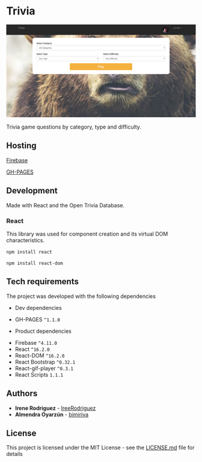 # Trivia

![sample](sample.png)

Trivia game questions by category, type and difficulty.

## Hosting

[Firebase](https://react-trivia.firebaseapp.com/)

[GH-PAGES](https://bimiriya.github.io/react-trivia/)

## Development

Made with React and the Open Trivia Database.

### React

This library was used for component creation and its virtual DOM characteristics.

```
npm install react
```
```
npm install react-dom
```

## Tech requirements

The project was developed with the following dependencies
+ Dev dependencies
- GH-PAGES `^1.1.0`

+ Product dependencies
- Firebase `^4.11.0`
- React `^16.2.0`
- React-DOM `^16.2.0`
- React Bootstrap `^0.32.1`
- React-gif-player `^0.3.1`
- React Scripts `1.1.1`

## Authors

* **Irene Rodriguez** - [IreeRodriguez](https://github.com/IreeRodriguez)
* **Almendra Oyarzún** - [bimiriya](https://github.com/bimiriya)


## License

This project is licensed under the MIT License - see the [LICENSE.md](LICENSE.md) file for details
